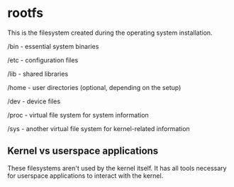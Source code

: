 # rootfs

This is the filesystem created during the operating system installation.

/bin - essential system binaries

/etc - configuration files

/lib - shared libraries

/home - user directories (optional, depending on the setup)

/dev - device files

/proc - virtual file system for system information

/sys - another virtual file system for kernel-related information

## Kernel vs userspace applications

These filesystems aren't used by the kernel itself.
It has all tools necessary for userspace applications to interact with the kernel.
